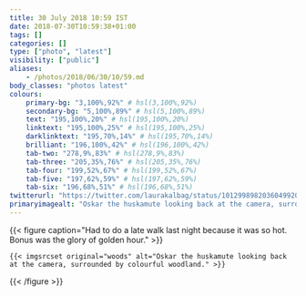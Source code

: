 ```yaml
---
title: 30 July 2018 10:59 IST
date: 2018-07-30T10:59:38+01:00
tags: []
categories: []
type: ["photo", "latest"]
visibility: ["public"]
aliases:
    - /photos/2018/06/30/10/59.md
body_classes: "photos latest"
colours:
    primary-bg: "3,100%,92%" # hsl(3,100%,92%)
    secondary-bg: "5,100%,89%" # hsl(5,100%,89%)
    text: "195,100%,20%" # hsl(195,100%,20%)
    linktext: "195,100%,25%" # hsl(195,100%,25%)
    darklinktext: "195,70%,14%" # hsl(195,70%,14%)
    brilliant: "196,100%,42%" # hsl(196,100%,42%)
    tab-two: "278,9%,83%" # hsl(278,9%,83%)
    tab-three: "205,35%,76%" # hsl(205,35%,76%)
    tab-four: "199,52%,67%" # hsl(199,52%,67%)
    tab-five: "197,62%,59%" # hsl(197,62%,59%)
    tab-six: "196,68%,51%" # hsl(196,68%,51%)
twitterurl: "https://twitter.com/laurakalbag/status/1012998982036049920"
primaryimagealt: "Oskar the huskamute looking back at the camera, surrounded by colourful woodland."
---
```


{{< figure caption="Had to do a late walk last night because it was so hot. Bonus was the glory of golden hour." >}}

    {{< imgsrcset original="woods" alt="Oskar the huskamute looking back at the camera, surrounded by colourful woodland." >}}

{{< /figure >}}
